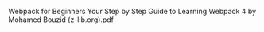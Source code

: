 Webpack for Beginners Your Step by Step Guide to Learning Webpack 4 by Mohamed Bouzid (z-lib.org).pdf
